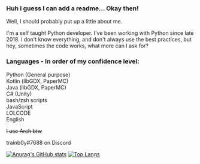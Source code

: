 ### Huh I guess I can add a readme... Okay then!
Well, I should probably put up a little about me.

I'm a self taught Python developer. I've been working with Python since late 2018.
I don't know everything, and don't always use the best practices, but hey, sometimes the code works, what more can I ask for?

### Languages - In order of my confidence level:  
Python (General purpose)   
Kotlin (libGDX, PaperMC)  
Java (libGDX, PaperMC)  
C# (Unity)  
bash/zsh scripts  
JavaScript  
LOLCODE  
English  

~~I use Arch btw~~

trainb0y#7688 on Discord

[![Anurag's GitHub stats](https://github-readme-stats.vercel.app/api?username=trainb0y1&?count_private=true)](https://github.com/anuraghazra/github-readme-stats)
[![Top Langs](https://github-readme-stats.vercel.app/api/top-langs/?username=trainb0y1)](https://github.com/anuraghazra/github-readme-stats)
